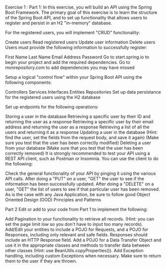 Exercise 1 :
Part 1:
In this exercise, you will build an API using the Spring Boot Framework. The primary goal of this exercise is to learn the structure of the Spring Boot API, and to set up functionality that allows users to register and persist in an H2 "in-memory" database.

For the registered users, you will implement "CRUD" functionality:

Create users
Read registered users
Update user information
Delete users
Users must provide the following information to successfully register:

First Name
Last Name
Email Address
Password
Go to start.spring.io to begin your project and add the required dependencies.
Go to mvnrepository.com to add dependencies you may have missed

Setup a logical "control flow" within your Spring Boot API using the following components:

Controllers
Services
Interfaces
Entities
Repositories
Set up data persistance for the registered users using the H2 database

Set up endpoints for the following operations:

Storing a user in the database
Retrieving a specific user by their ID and returning the user as a response
Retrieving a specific user by their email address and returning the user as a response
Retrieving a list of all the users and returning it as a response
Updating a user in the database (Hint: find the user, set the fields from the request body, and save it again) (Make sure you test that the user has been correctly modified)
Deleting a user from your database (Make sure that you test that the user has been correctly removed)
It is strongly recommended to test your API using a REST API client, such as Postman or Insomnia. You can use the client to do the following:

Check the general functionality of your API by pinging it using the various API calls.
After doing a "PUT" on a user, "GET" the user to see if the information has been successfully updated.
After doing a "DELETE" on a user, "GET" the list of users to see if that particular user has been removed.
As is the case with any Java Application, be sure to follow good Object Oriented Design (OOD) Principles and Patterns

Part 2
Edit or add to your code from Part 1 to implement the following:

Add Pagination to your functionality to retrieve all records. (Hint: you can set the page limit low so you don't have to input too many records).
Add/Edit your entities to include a POJO for Requests, and a POJO for Responses, including only relevant and safe fields. Responses should include an HTTP Response field.
Add a POJO for a Data Transfer Object and use it in the appropriate classes and methods to transfer data between other classes (Hint: use BeanUtils.copyProperties()).
Add Exception handling, including custom Exceptions when necessary. Make sure to return them to the user if they are thrown.